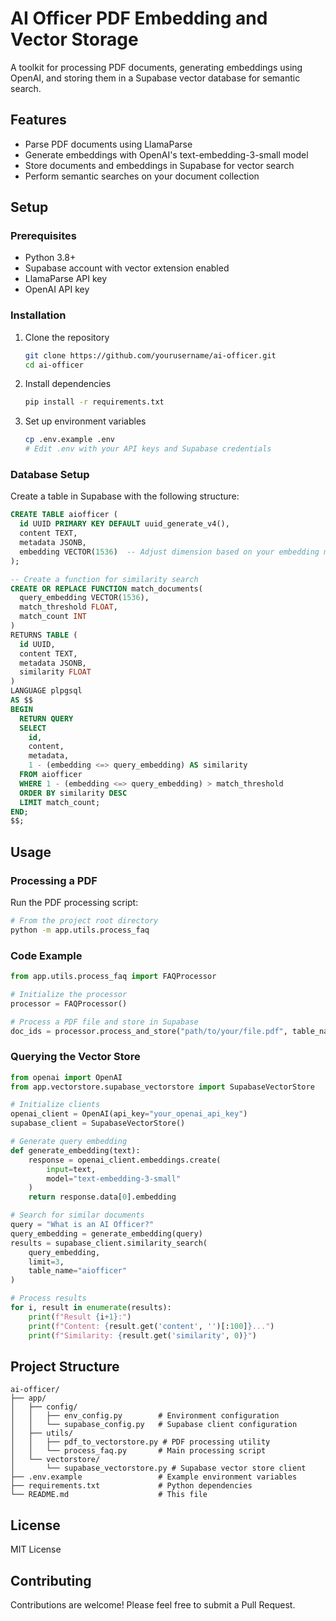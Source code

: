 # AI Officer PDF Embedding and Vector Storage

A toolkit for processing PDF documents, generating embeddings using OpenAI, and storing them in a Supabase vector database for semantic search.

## Features

- Parse PDF documents using LlamaParse
- Generate embeddings with OpenAI's text-embedding-3-small model
- Store documents and embeddings in Supabase for vector search
- Perform semantic searches on your document collection

## Setup

### Prerequisites

- Python 3.8+
- Supabase account with vector extension enabled
- LlamaParse API key
- OpenAI API key

### Installation

1. Clone the repository
   ```bash
   git clone https://github.com/yourusername/ai-officer.git
   cd ai-officer
   ```

2. Install dependencies
   ```bash
   pip install -r requirements.txt
   ```

3. Set up environment variables
   ```bash
   cp .env.example .env
   # Edit .env with your API keys and Supabase credentials
   ```

### Database Setup

Create a table in Supabase with the following structure:

```sql
CREATE TABLE aiofficer (
  id UUID PRIMARY KEY DEFAULT uuid_generate_v4(),
  content TEXT,
  metadata JSONB,
  embedding VECTOR(1536)  -- Adjust dimension based on your embedding model
);

-- Create a function for similarity search
CREATE OR REPLACE FUNCTION match_documents(
  query_embedding VECTOR(1536),
  match_threshold FLOAT,
  match_count INT
)
RETURNS TABLE (
  id UUID,
  content TEXT,
  metadata JSONB,
  similarity FLOAT
)
LANGUAGE plpgsql
AS $$
BEGIN
  RETURN QUERY
  SELECT
    id,
    content,
    metadata,
    1 - (embedding <=> query_embedding) AS similarity
  FROM aiofficer
  WHERE 1 - (embedding <=> query_embedding) > match_threshold
  ORDER BY similarity DESC
  LIMIT match_count;
END;
$$;
```

## Usage

### Processing a PDF

Run the PDF processing script:

```bash
# From the project root directory
python -m app.utils.process_faq
```

### Code Example

```python
from app.utils.process_faq import FAQProcessor

# Initialize the processor
processor = FAQProcessor()

# Process a PDF file and store in Supabase
doc_ids = processor.process_and_store("path/to/your/file.pdf", table_name="aiofficer")
```

### Querying the Vector Store

```python
from openai import OpenAI
from app.vectorstore.supabase_vectorstore import SupabaseVectorStore

# Initialize clients
openai_client = OpenAI(api_key="your_openai_api_key")
supabase_client = SupabaseVectorStore()

# Generate query embedding
def generate_embedding(text):
    response = openai_client.embeddings.create(
        input=text,
        model="text-embedding-3-small"
    )
    return response.data[0].embedding

# Search for similar documents
query = "What is an AI Officer?"
query_embedding = generate_embedding(query)
results = supabase_client.similarity_search(
    query_embedding, 
    limit=3,
    table_name="aiofficer"
)

# Process results
for i, result in enumerate(results):
    print(f"Result {i+1}:")
    print(f"Content: {result.get('content', '')[:100]}...")
    print(f"Similarity: {result.get('similarity', 0)}")
```

## Project Structure

```
ai-officer/
├── app/
│   ├── config/
│   │   ├── env_config.py        # Environment configuration
│   │   └── supabase_config.py   # Supabase client configuration
│   ├── utils/
│   │   ├── pdf_to_vectorstore.py # PDF processing utility
│   │   └── process_faq.py       # Main processing script
│   └── vectorstore/
│       └── supabase_vectorstore.py # Supabase vector store client
├── .env.example                 # Example environment variables
├── requirements.txt             # Python dependencies
└── README.md                    # This file
```


## License

MIT License

## Contributing

Contributions are welcome! Please feel free to submit a Pull Request. 